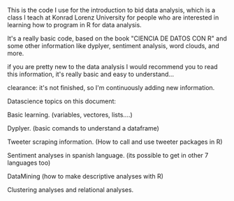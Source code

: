 This is the code I use for the introduction to bid data analysis, which is a class I teach at Konrad Lorenz University for people who are interested in learning how to program in R for data analysis. 

It's a really basic code, based on the book "CIENCIA DE DATOS CON R" and some other information like dyplyer, sentiment analysis, word clouds, and more. 

if you are pretty new to the data analysis I would recommend you to read this information, it's really basic and easy to understand... 

clearance: it's not finished, so I'm continuously adding new information. 

Datascience topics on this document:

Basic learning. (variables, vectores, lists....)

Dyplyer. (basic comands to understand a dataframe)

Tweeter scraping information. (How to call and use tweeter packages in R)

Sentiment analyses in spanish language. (its possible to get in other 7 languages too)

DataMining (how to make descriptive analyses with R)

Clustering analyses and relational analyses.
